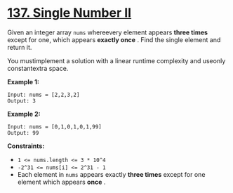 # [137. Single Number II](https://leetcode.com/problems/single-number-ii/description/)

Given an integer array `nums` whereevery element appears **three times**  except for one, which appears **exactly once** . Find the single element and return it.

You mustimplement a solution with a linear runtime complexity and useonly constantextra space.

**Example 1:** 

```
Input: nums = [2,2,3,2]
Output: 3
```

**Example 2:** 

```
Input: nums = [0,1,0,1,0,1,99]
Output: 99
```

**Constraints:** 

- `1 <= nums.length <= 3 * 10^4`
- `-2^31 <= nums[i] <= 2^31 - 1`
- Each element in `nums` appears exactly **three times**  except for one element which appears **once** .